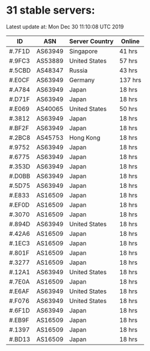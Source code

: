 # 31 stable servers:

Latest update at: Mon Dec 30 11:10:08 UTC 2019

| ID | ASN | Server Country | Online |
| -- | --- | -------------- | ------ |
| #.7F1D | AS63949 | Singapore | 41 hrs |
| #.9FC3 | AS53889 | United States | 57 hrs |
| #.5CBD | AS48347 | Russia | 43 hrs |
| #.E0CF | AS63949 | Germany | 137 hrs |
| #.A784 | AS63949 | Japan | 18 hrs |
| #.D71F | AS63949 | Japan | 18 hrs |
| #.E069 | AS40065 | United States | 50 hrs |
| #.3812 | AS63949 | Japan | 18 hrs |
| #.BF2F | AS63949 | Japan | 18 hrs |
| #.2BC8 | AS45753 | Hong Kong | 18 hrs |
| #.9752 | AS63949 | Japan | 18 hrs |
| #.6775 | AS63949 | Japan | 18 hrs |
| #.353D | AS63949 | Japan | 18 hrs |
| #.D0BB | AS63949 | Japan | 18 hrs |
| #.5D75 | AS63949 | Japan | 18 hrs |
| #.E833 | AS16509 | Japan | 18 hrs |
| #.EF0D | AS16509 | Japan | 18 hrs |
| #.3070 | AS16509 | Japan | 18 hrs |
| #.894D | AS63949 | United States | 18 hrs |
| #.42A6 | AS16509 | Japan | 18 hrs |
| #.1EC3 | AS16509 | Japan | 18 hrs |
| #.801F | AS16509 | Japan | 18 hrs |
| #.3277 | AS16509 | Japan | 18 hrs |
| #.12A1 | AS63949 | United States | 18 hrs |
| #.7E0A | AS16509 | Japan | 18 hrs |
| #.E6AF | AS63949 | United States | 18 hrs |
| #.F076 | AS63949 | United States | 18 hrs |
| #.6F1D | AS63949 | Japan | 18 hrs |
| #.EB9F | AS16509 | Japan | 18 hrs |
| #.1397 | AS16509 | Japan | 18 hrs |
| #.BD13 | AS16509 | Japan | 18 hrs |

